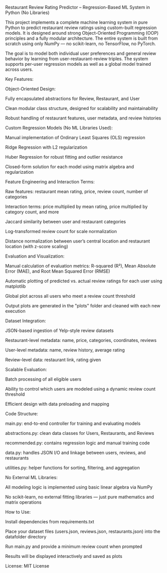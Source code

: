 Restaurant Review Rating Predictor – Regression-Based ML System in Python (No Libraries)

This project implements a complete machine learning system in pure Python to predict restaurant review ratings using custom-built regression models. It is designed around strong Object-Oriented Programming (OOP) principles and a fully modular architecture. The entire system is built from scratch using only NumPy — no scikit-learn, no TensorFlow, no PyTorch.

The goal is to model both individual user preferences and general review behavior by learning from user-restaurant-review triples. The system supports per-user regression models as well as a global model trained across users.

Key Features:

Object-Oriented Design:

Fully encapsulated abstractions for Review, Restaurant, and User

Clean modular class structure, designed for scalability and maintainability

Robust handling of restaurant features, user metadata, and review histories

Custom Regression Models (No ML Libraries Used):

Manual implementation of Ordinary Least Squares (OLS) regression

Ridge Regression with L2 regularization

Huber Regression for robust fitting and outlier resistance

Closed-form solution for each model using matrix algebra and regularization

Feature Engineering and Interaction Terms:

Raw features: restaurant mean rating, price, review count, number of categories

Interaction terms: price multiplied by mean rating, price multiplied by category count, and more

Jaccard similarity between user and restaurant categories

Log-transformed review count for scale normalization

Distance normalization between user’s central location and restaurant location (with z-score scaling)

Evaluation and Visualization:

Manual calculation of evaluation metrics: R-squared (R²), Mean Absolute Error (MAE), and Root Mean Squared Error (RMSE)

Automatic plotting of predicted vs. actual review ratings for each user using matplotlib

Global plot across all users who meet a review count threshold

Output plots are generated in the "plots" folder and cleaned with each new execution

Dataset Integration:

JSON-based ingestion of Yelp-style review datasets

Restaurant-level metadata: name, price, categories, coordinates, reviews

User-level metadata: name, review history, average rating

Review-level data: restaurant link, rating given

Scalable Evaluation:

Batch processing of all eligible users

Ability to control which users are modeled using a dynamic review count threshold

Efficient design with data preloading and mapping

Code Structure:

main.py: end-to-end controller for training and evaluating models

abstractions.py: clean data classes for Users, Restaurants, and Reviews

recommended.py: contains regression logic and manual training code

data.py: handles JSON I/O and linkage between users, reviews, and restaurants

utilities.py: helper functions for sorting, filtering, and aggregation

No External ML Libraries:

All modeling logic is implemented using basic linear algebra via NumPy

No scikit-learn, no external fitting libraries — just pure mathematics and matrix operations


How to Use:

Install dependencies from requirements.txt

Place your dataset files (users.json, reviews.json, restaurants.json) into the datafolder directory

Run main.py and provide a minimum review count when prompted

Results will be displayed interactively and saved as plots

License: MIT License
